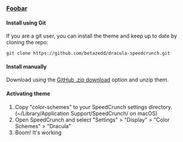 ### [Foobar](https://foobar.com)

#### Install using Git

If you are a git user, you can install the theme and keep up to date by cloning the repo:

    git clone https://github.com/betazedd/dracula-speedcrunch.git

#### Install manually

Download using the [GitHub .zip download](https://github.com/betazedd/dracula-speedcrunch/archive/master.zip) option and unzip them.

#### Activating theme

1. Copy "color-schemes" to your SpeedCrunch settings directory. (~/Library/Application Support/SpeedCrunch/ on macOS)
2. Open SpeedCrunch and select "Settings" > "Display" > "Color Schemes" > "Dracula"
3. Boom! It's working

